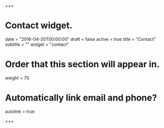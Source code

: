 +++
# Contact widget.

date = "2016-04-20T00:00:00"
draft = false
active = true
title = "Contact"
subtitle = ""
widget = "contact"

# Order that this section will appear in.
weight = 70

# Automatically link email and phone?
autolink = true

+++

